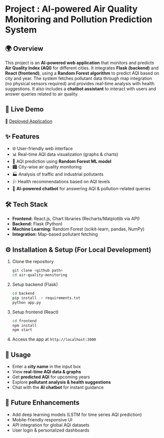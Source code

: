 # Project : AI-powered Air Quality Monitoring and Pollution Prediction System

## 🌍 Overview

This project is an **AI-powered web application** that monitors and predicts **Air Quality Index (AQI)** for different cities. It integrates **Flask (backend)** and **React (frontend)**, using a **Random Forest algorithm** to predict AQI based on city and year. The system fetches pollutant data through map integration (no physical sensors required) and provides real-time analysis with health suggestions. It also includes a **chatbot assistant** to interact with users and answer queries related to air quality.

## 🚀 Live Demo

🔗 [Deployed Application](air-quality-prediction-ten.vercel.app)

## ✨ Features

* 🌐 User-friendly web interface
* 📊 Real-time AQI data visualization (graphs & charts)
* 🤖 AQI prediction using **Random Forest ML model**
* 🏙️ City-wise air quality monitoring
* 🏭 Analysis of traffic and industrial pollutants
* 🩺 Health recommendations based on AQI levels
* 💬 **AI-powered chatbot** for answering AQI & pollution-related queries

## 🛠 Tech Stack

* **Frontend:** React.js, Chart libraries (Recharts/Matplotlib via API)
* **Backend:** Flask (Python)
* **Machine Learning:** Random Forest (scikit-learn, pandas, NumPy)
* **Integration:** Map-based pollutant fetching

## ⚙️ Installation & Setup (For Local Development)

1. Clone the repository

   ```bash
   git clone <github path>
   cd air-quality-monitoring
   ```
2. Setup backend (Flask)

   ```bash
   cd backend
   pip install -r requirements.txt
   python app.py
   ```
3. Setup frontend (React)

   ```bash
   cd frontend
   npm install
   npm start
   ```
4. Access the app at `http://localhost:3000`

## 📌 Usage

* Enter a **city name** in the input box
* View **real-time AQI data & graphs**
* Get **predicted AQI** for upcoming years
* Explore **pollutant analysis & health suggestions**
* Chat with the **AI chatbot** for instant guidance

## 🚀 Future Enhancements

* Add deep learning models (LSTM for time series AQI prediction)
* Mobile-friendly responsive UI
* API integration for global AQI datasets
* User login & personalized dashboards



